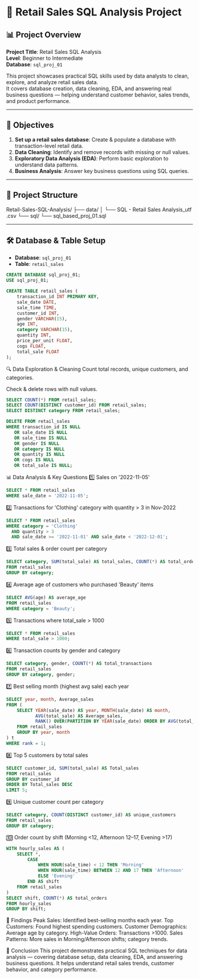 # 🛒 Retail Sales SQL Analysis Project

## 📊 Project Overview

**Project Title**: Retail Sales SQL Analysis  
**Level**: Beginner to Intermediate  
**Database**: `sql_proj_01`  

This project showcases practical SQL skills used by data analysts to clean, explore, and analyze retail sales data.  
It covers database creation, data cleaning, EDA, and answering real business questions — helping understand customer behavior, sales trends, and product performance.

---

## 🎯 Objectives

1. **Set up a retail sales database**: Create & populate a database with transaction-level retail data.
2. **Data Cleaning**: Identify and remove records with missing or null values.
3. **Exploratory Data Analysis (EDA)**: Perform basic exploration to understand data patterns.
4. **Business Analysis**: Answer key business questions using SQL queries.

---

## 📁 Project Structure

Retail-Sales-SQL-Analysis/
├── data/
│ └── SQL - Retail Sales Analysis_utf .csv
└── sql/
└── sql_based_proj_01.sql

---

## 🛠 Database & Table Setup

- **Database**: `sql_proj_01`
- **Table**: `retail_sales`

```sql
CREATE DATABASE sql_proj_01;
USE sql_proj_01;

CREATE TABLE retail_sales (
    transaction_id INT PRIMARY KEY,
    sale_date DATE,
    sale_time TIME,
    customer_id INT,
    gender VARCHAR(15),
    age INT,
    category VARCHAR(15),
    quantity INT,
    price_per_unit FLOAT,
    cogs FLOAT,
    total_sale FLOAT
); 
```
🔍 Data Exploration & Cleaning
Count total records, unique customers, and categories.

Check & delete rows with null values.
```sql
SELECT COUNT(*) FROM retail_sales;
SELECT COUNT(DISTINCT customer_id) FROM retail_sales;
SELECT DISTINCT category FROM retail_sales;

DELETE FROM retail_sales
WHERE transaction_id IS NULL
   OR sale_date IS NULL
   OR sale_time IS NULL
   OR gender IS NULL
   OR category IS NULL
   OR quantity IS NULL
   OR cogs IS NULL
   OR total_sale IS NULL;
```

📊 Data Analysis & Key Questions
1️⃣ Sales on '2022-11-05'
```sql
SELECT * FROM retail_sales
WHERE sale_date = '2022-11-05';
```

2️⃣ Transactions for 'Clothing' category with quantity > 3 in Nov-2022
```sql
SELECT * FROM retail_sales
WHERE category = 'Clothing'
  AND quantity > 3
  AND sale_date >= '2022-11-01' AND sale_date < '2022-12-01';
```

3️⃣ Total sales & order count per category
```sql
SELECT category, SUM(total_sale) AS total_sales, COUNT(*) AS total_orders
FROM retail_sales
GROUP BY category;
```

4️⃣ Average age of customers who purchased 'Beauty' items
```sql
SELECT AVG(age) AS average_age
FROM retail_sales
WHERE category = 'Beauty';
```

5️⃣ Transactions where total_sale > 1000
```sql
SELECT * FROM retail_sales
WHERE total_sale > 1000;
```

6️⃣ Transaction counts by gender and category
```sql
SELECT category, gender, COUNT(*) AS total_transactions
FROM retail_sales
GROUP BY category, gender;
```

7️⃣ Best selling month (highest avg sale) each year
```sql
SELECT year, month, Average_sales
FROM (
    SELECT YEAR(sale_date) AS year, MONTH(sale_date) AS month,
           AVG(total_sale) AS Average_sales,
           RANK() OVER(PARTITION BY YEAR(sale_date) ORDER BY AVG(total_sale) DESC) AS rank
    FROM retail_sales
    GROUP BY year, month
) t
WHERE rank = 1;
```

8️⃣ Top 5 customers by total sales
```sql
SELECT customer_id, SUM(total_sale) AS Total_sales
FROM retail_sales
GROUP BY customer_id
ORDER BY Total_sales DESC
LIMIT 5;
```

9️⃣ Unique customer count per category
```sql
SELECT category, COUNT(DISTINCT customer_id) AS unique_customers
FROM retail_sales
GROUP BY category;
```

🔟 Order count by shift (Morning <12, Afternoon 12–17, Evening >17)
```sql
WITH hourly_sales AS (
    SELECT *,
        CASE
            WHEN HOUR(sale_time) < 12 THEN 'Morning'
            WHEN HOUR(sale_time) BETWEEN 12 AND 17 THEN 'Afternoon'
            ELSE 'Evening'
        END AS shift
    FROM retail_sales
)
SELECT shift, COUNT(*) AS total_orders
FROM hourly_sales
GROUP BY shift;
```

🧠 Findings
Peak Sales: Identified best-selling months each year.
Top Customers: Found highest spending customers.
Customer Demographics: Average age by category.
High-Value Orders: Transactions >1000.
Sales Patterns: More sales in Morning/Afternoon shifts; category trends.

📌 Conclusion
This project demonstrates practical SQL techniques for data analysis — covering database setup, data cleaning, EDA, and answering business questions.
It helps understand retail sales trends, customer behavior, and category performance.



